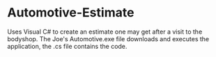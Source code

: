 # Automotive-Estimate
Uses Visual C# to create an estimate one may get after a visit to the bodyshop.
The Joe's Automotive.exe file downloads and executes the application, the .cs file contains the code.
